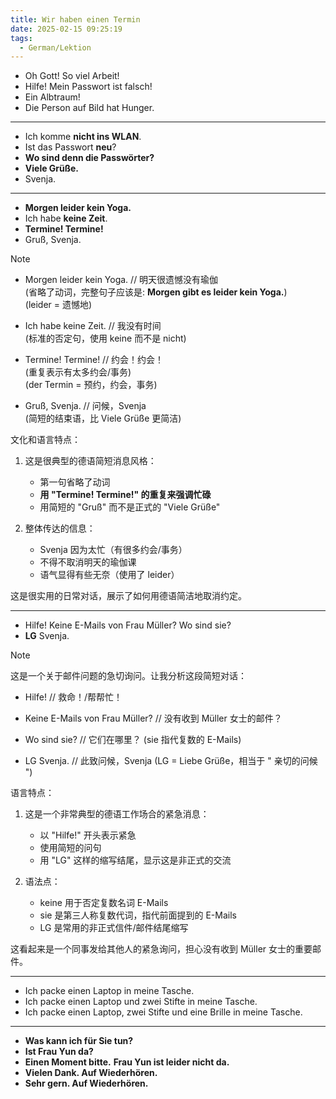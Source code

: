 ```yaml
---
title: Wir haben einen Termin
date: 2025-02-15 09:25:19
tags:
  - German/Lektion
---
```

- Oh Gott! So viel Arbeit!
- Hilfe! Mein Passwort ist falsch!
- Ein Albtraum!
- Die Person auf Bild hat Hunger.
---
- Ich komme **nicht ins WLAN**.
- Ist das Passwort **neu**?
- **Wo sind denn die Passwörter?**
- **Viele Grüße.**
- Svenja.
---
- **Morgen leider kein Yoga.**
- Ich habe **keine Zeit**.
- **Termine! Termine!**
- Gruß, Svenja.

> [!NOTE]
>
> - Morgen leider kein Yoga. // 明天很遗憾没有瑜伽  
> (省略了动词，完整句子应该是: **Morgen gibt es leider kein Yoga.**)  
> (leider = 遗憾地)
>
> - Ich habe keine Zeit. // 我没有时间  
> (标准的否定句，使用 keine 而不是 nicht)
>
> - Termine! Termine! // 约会！约会！  
> (重复表示有太多约会/事务)  
> (der Termin = 预约，约会，事务)
>
> - Gruß, Svenja. // 问候，Svenja  
> (简短的结束语，比 Viele Grüße 更简洁)
>
> 文化和语言特点：
> 1. 这是很典型的德语简短消息风格：
>    - 第一句省略了动词
>    - **用 "Termine! Termine!" 的重复来强调忙碌**
>    - 用简短的 "Gruß" 而不是正式的 "Viele Grüße"
>
> 2. 整体传达的信息：
>    - Svenja 因为太忙（有很多约会/事务）
>    - 不得不取消明天的瑜伽课
>    - 语气显得有些无奈（使用了 leider）
>
> 这是很实用的日常对话，展示了如何用德语简洁地取消约定。

---
- Hilfe! Keine E-Mails von Frau Müller? Wo sind sie?
- **LG** Svenja.

> [!NOTE]
>
> 这是一个关于邮件问题的急切询问。让我分析这段简短对话：
>
> - Hilfe! // 救命！/帮帮忙！  
>
> - Keine E-Mails von Frau Müller? // 没有收到 Müller 女士的邮件？  
>
> - Wo sind sie? // 它们在哪里？ (sie 指代复数的 E-Mails)
>
> - LG Svenja. // 此致问候，Svenja (LG = Liebe Grüße，相当于 " 亲切的问候 ")
>
> 语言特点：
> 1. 这是一个非常典型的德语工作场合的紧急消息：
>    - 以 "Hilfe!" 开头表示紧急
>    - 使用简短的问句
>    - 用 "LG" 这样的缩写结尾，显示这是非正式的交流
>
> 2. 语法点：
>    - keine 用于否定复数名词 E-Mails
>    - sie 是第三人称复数代词，指代前面提到的 E-Mails
>    - LG 是常用的非正式信件/邮件结尾缩写
>
> 这看起来是一个同事发给其他人的紧急询问，担心没有收到 Müller 女士的重要邮件。

---
- Ich packe einen Laptop in meine Tasche.
- Ich packe einen Laptop und zwei Stifte in meine Tasche.
- Ich packe einen Laptop, zwei Stifte und eine Brille in meine Tasche.
---
- **Was kann ich für Sie tun?**
- **Ist Frau Yun da?**
- **Einen Moment bitte.** **Frau Yun ist leider nicht da.**
- **Vielen Dank. Auf Wiederhören.**
- **Sehr gern. Auf Wiederhören.**
